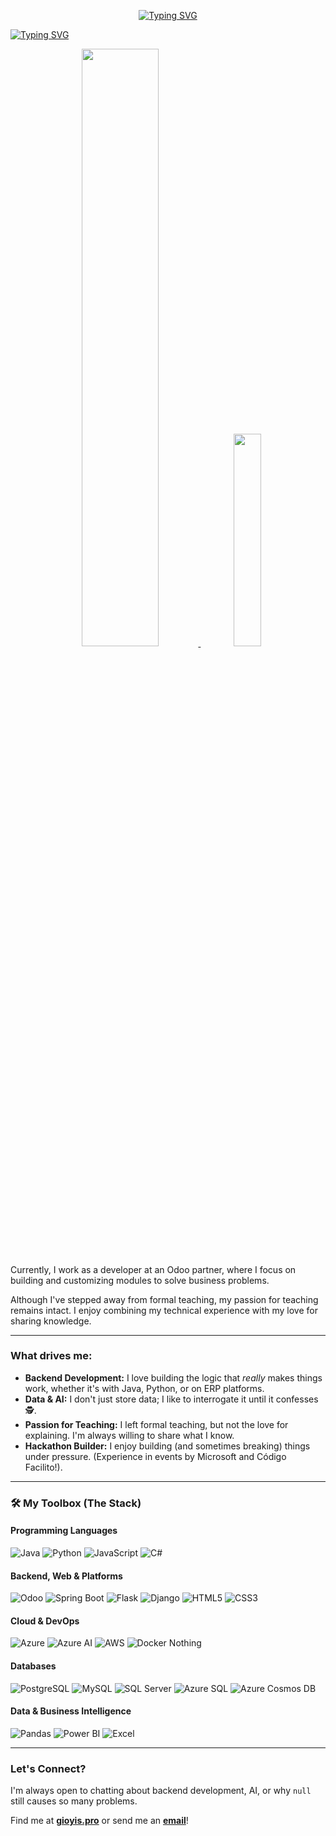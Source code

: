 <div align="center">

[![Typing SVG](https://readme-typing-svg.demolab.com?font=Google+Sans+Code&weight=500&size=30&duration=3000&pause=1000&color=7AA2F7&center=true&vCenter=true&multiline=true&width=200&height=65&lines=Gi0yis...%F0%9F%98%9C)](https://git.io/typing-svg)

</div>

[![Typing SVG](https://readme-typing-svg.demolab.com?font=Google+Sans+Code&size=30&duration=1000&pause=1000&color=00FF00&vCenter=true&multiline=true&repeat=false&width=825&height=250&lines=gi0yis%40github%3Aprofile%24+Welcome+to+my+profile!;%3E+Loading+information...;%3E+Developer+%7C+Educator+%7C+AI+Enthusiast;%3E+Hi%2C+I'm+Giovanni.+Explore+my+projects!;%3E+Scroll+down+to+learn+more+about+me+%E2%AC%87%EF%B8%8F;gi0yis%40github%3Aprofile%24)](https://git.io/typing-svg)

<div align="center">
  <a href="https://github.com/anuraghazra/github-readme-stats">
    <img width="49.5%" src="https://github-readme-stats.vercel.app/api?username=gi0yis&show_icons=true&theme=tokyonight" />
  </a>
  <a href="https://github.com/anuraghazra/github-readme-stats">
    <img width="29.5%" src="https://github-readme-stats.vercel.app/api/top-langs/?username=gi0yis&layout=compact&theme=tokyonight" />
  </a>
</div>

Currently, I work as a developer at an Odoo partner, where I focus on building and customizing modules to solve business problems.

Although I've stepped away from formal teaching, my passion for teaching remains intact. I enjoy combining my technical experience with my love for sharing knowledge.

---

### What drives me:

* **Backend Development:** I love building the logic that *really* makes things work, whether it's with Java, Python, or on ERP platforms.
* **Data & AI:** I don't just store data; I like to interrogate it until it confesses 🕵.
* **Passion for Teaching:** I left formal teaching, but not the love for explaining. I'm always willing to share what I know.
* **Hackathon Builder:** I enjoy building (and sometimes breaking) things under pressure. (Experience in events by Microsoft and Código Facilito!).

---

### 🛠️ My Toolbox (The Stack)

#### Programming Languages
![Java](https://img.shields.io/badge/Java-Advanced-222?style=flat-square&logo=openjdk&logoColor=white)
![Python](https://img.shields.io/badge/Python-Intermediate-222?style=flat-square&logo=python&logoColor=white)
![JavaScript](https://img.shields.io/badge/JavaScript-Intermediate-222?style=flat-square&logo=javascript&logoColor=white)
![C#](https://img.shields.io/badge/C%23-Basic-222?style=flat-square&logo=c-sharp&logoColor=white)

#### Backend, Web & Platforms
![Odoo](https://img.shields.io/badge/Odoo-222?style=flat-square&logo=odoo&logoColor=white)
![Spring Boot](https://img.shields.io/badge/Spring_Boot-222?style=flat-square&logo=spring-boot&logoColor=white)
![Flask](https://img.shields.io/badge/Flask-222?style=flat-square&logo=flask&logoColor=white)
![Django](https://img.shields.io/badge/Django-222?style=flat-square&logo=django&logoColor=white)
![HTML5](https://img.shields.io/badge/HTML5-222?style=flat-square&logo=html5&logoColor=white)
![CSS3](https://img.shields.io/badge/CSS3-222?style=flat-square&logo=css3&logoColor=white)

#### Cloud & DevOps
![Azure](https://img.shields.io/badge/Azure-222?style=flat-square&logo=microsoft-azure&logoColor=white)
![Azure AI](https://img.shields.io/badge/Azure_AI_Services-222?style=flat-square&logo=microsoft-azure&logoColor=white)
![AWS](https://img.shields.io/badge/AWS-222?style=flat-square&logo=amazon-aws&logoColor=white)
![Docker](https://img.shields.io/badge/Docker-222?style=flat-square&logo=docker&logoColor=white)
Nothing 
#### Databases
![PostgreSQL](https://img.shields.io/badge/PostgreSQL-222?style=flat-square&logo=postgresql&logoColor=white)
![MySQL](https://img.shields.io/badge/MySQL-222?style=flat-square&logo=mysql&logoColor=white)
![SQL Server](https://img.shields.io/badge/SQL_Server-222?style=flat-square&logo=microsoft-sql-server&logoColor=white)
![Azure SQL](https://img.shields.io/badge/Azure_SQL-222?style=flat-square&logo=microsoft-azure&logoColor=white)
![Azure Cosmos DB](https://img.shields.io/badge/Cosmos_DB-222?style=flat-square&logo=azure-cosmos-db&logoColor=white)

#### Data & Business Intelligence
![Pandas](https://img.shields.io/badge/Pandas-222?style=flat-square&logo=pandas&logoColor=white)
![Power BI](https://img.shields.io/badge/Power_BI-222?style=flat-square&logo=power-bi&logoColor=white)
![Excel](https://img.shields.io/badge/Advanced_Excel-222?style=flat-square&logo=microsoft-excel&logoColor=white)

---

### Let's Connect?

I'm always open to chatting about backend development, AI, or why `null` still causes so many problems.

Find me at [**gioyis.pro**](https://gioyis.pro) or send me an [**email**](mailto:giovanni.lpz.garcia@gmail.com)!
